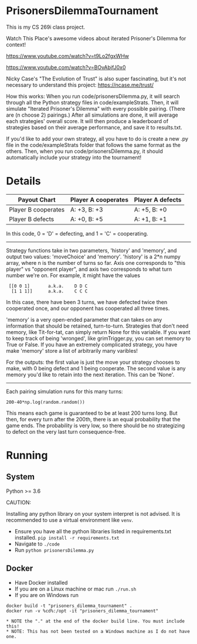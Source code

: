 # PrisonersDilemmaTournament

This is my CS 269i class project.

Watch This Place's awesome videos about iterated Prisoner's Dilemma for context!

https://www.youtube.com/watch?v=t9Lo2fgxWHw

https://www.youtube.com/watch?v=BOvAbjfJ0x0

Nicky Case's "The Evolution of Trust" is also super fascinating, but it's not necessary to understand this project: https://ncase.me/trust/

How this works:
When you run code/prisonersDilemma.py, it will search through all the Python strategy files in code/exampleStrats. Then, it will simulate "Iterated Prisoner's Dilemma" with every possible pairing. (There are (n choose 2) pairings.) After all simulations are done, it will average each strategies' overall score. It will then produce a leaderboard of strategies based on their average performance, and save it to results.txt.

If you'd like to add your own strategy, all you have to do is create a new .py file in the code/exampleStrats folder that follows the same format as the others. Then, when you run code/prisonersDilemma.py, it should automatically include your strategy into the tournament!

# Details
| Payout Chart  | Player A cooperates | Player A defects |
| ------------- | ------------- | ------------- |
| Player B cooperates  | A: +3, B: +3  | A: +5, B: +0  |
| Player B defects  | A: +0, B: +5  | A: +1, B: +1  |

In this code, 0 = 'D' = defecting, and 1 = 'C' = cooperating.

---

Strategy functions take in two parameters, 'history' and 'memory', and output two values: 'moveChoice' and 'memory'. 'history' is a 2\*n numpy array, where n is the number of turns so far. Axis one corresponds to "this player" vs "opponent player", and axis two corresponds to what turn number we're on.
For example, it might have the values
```
 [[0 0 1]       a.k.a.    D D C
  [1 1 1]]      a.k.a.    C C C
```
In this case, there have been 3 turns, we have defected twice then cooperated once, and our opponent has cooperated all three times.

'memory' is a very open-ended parameter that can takes on any information that should be retained, turn-to-turn. Strategies that don't need memory, like Tit-for-tat, can simply return None for this variable. If you want to keep track of being 'wronged', like grimTrigger.py, you can set memory to True or False. If you have an extremely complicated strategy, you have make 'memory' store a list of arbitrarily many varibles!

For the outputs: the first value is just the move your strategy chooses to make, with 0 being defect and 1 being cooperate. The second value is any memory you'd like to retain into the next iteration. This can be 'None'.

---

Each pairing simulation runs for this many turns:
```
200-40*np.log(random.random())
```
This means each game is guaranteed to be at least 200 turns long. But then, for every turn after the 200th, there is an equal probability that the game ends. The probability is very low, so there should be no strategizing to defect on the very last turn consequence-free.


# Running
## System
Python >= 3.6


CAUTION:

Installing any python library on your system interpret is not advised. It is recommended to use a virtual environment
like `venv`.

* Ensure you have all the python libraries listed in requirements.txt installed. `pip install -r requirements.txt`
* Navigate to `./code`
* Run `python prisonersDilemma.py`

## Docker
* Have Docker installed
* If you are on a Linux machine or mac run `./run.sh`
* If you are on Windows run
```
docker build -t "prisoners_dilemma_tournament" .
docker run -v %cd%:/opt -it "prisoners_dilemma_tournament"
```
    * NOTE the "." at the end of the docker build line. You must include this!
    * NOTE: This has not been tested on a Windows machine as I do not have one.


